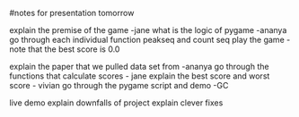 #notes for presentation tomorrow

explain the premise of the game -jane
what is the logic of pygame -ananya
go through each individual function
peakseq and count seq
play the game -note that the best score is 0.0


explain the paper that we pulled data set from -ananya
go through the functions that calculate scores - jane
explain the best score and worst score - vivian
go through the pygame script and demo -GC

live demo
explain downfalls of project
explain clever fixes

